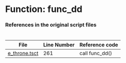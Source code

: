 # Function: func_dd
### References in the original script files

#

| File | Line Number | Reference code |
| --- | --- | --- |
| [e_throne.tsct](../../../out/e_throne.tsct#L261) | 261 | call func_dd() |
